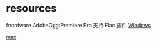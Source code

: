 # resources
fnordware AdobeOgg:Premiere Pro 支持 Flac 插件
[Windows](http://www.fnordware.com/downloads/Ogg_v0.5b6_win.zip)  

[mac](http://www.fnordware.com/downloads/Ogg_v0.5b6_mac.zip)  

